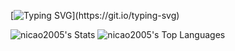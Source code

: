 [![Typing SVG](https://readme-typing-svg.herokuapp.com?font=Fira+Code&size=30&duration=1000&pause=500&color=ffffff&center=true&vCenter=true&multiline=true&width=1000&height=80&lines=>+Hello+World!;My+name+is+Nícolas!)](https://git.io/typing-svg)


![nicao2005's Stats](https://github-readme-stats.vercel.app/api?username=nicao2005&theme=discord_old_blurple&show_icons=true&hide_border=true&count_private=true)
![nicao2005's Top Languages](https://github-readme-stats.vercel.app/api/top-langs/?username=nicao2005&theme=discord_old_blurple&show_icons=true&hide_border=true&layout=compact)
